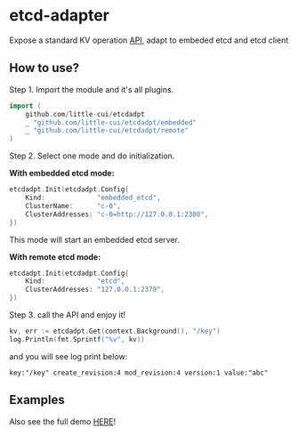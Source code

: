 # etcd-adapter
Expose a standard KV operation [API](api.go), adapt to embeded etcd and etcd client

## How to use?

Step 1. Import the module and it's all plugins.

```go
import (
	github.com/little-cui/etcdadpt
	_ "github.com/little-cui/etcdadpt/embedded"
	_ "github.com/little-cui/etcdadpt/remote"
)
```

Step 2. Select one mode and do initialization.

**With embedded etcd mode:**
```go
etcdadpt.Init(etcdadpt.Config{
	Kind:             "embedded_etcd", 
	ClusterName:      "c-0", 
	ClusterAddresses: "c-0=http://127.0.0.1:2380",
})
```
This mode will start an embedded etcd server.

**With remote etcd mode:**
```go
etcdadpt.Init(etcdadpt.Config{
	Kind:             "etcd", 
	ClusterAddresses: "127.0.0.1:2379",
})
```

Step 3. call the API and enjoy it!

```go
kv, err := etcdadpt.Get(context.Background(), "/key")
log.Println(fmt.Sprintf("%v", kv))
```
and you will see log print below:
```shell
key:"/key" create_revision:4 mod_revision:4 version:1 value:"abc"
```

## Examples

Also see the full demo [HERE](examples/dev/main.go)!